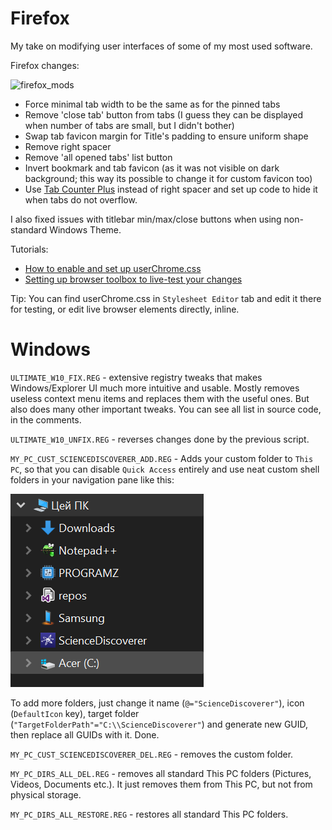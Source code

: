 # Firefox
My take on modifying user interfaces of some of my most used software.

Firefox changes:

![firefox_mods](https://i.imgur.com/NgskuHd.png)

* Force minimal tab width to be the same as for the pinned tabs
* Remove 'close tab' button from tabs (I guess they can be displayed when number of tabs are small, but I didn't bother)
* Swap tab favicon margin for Title's padding to ensure uniform shape
* Remove right spacer
* Remove 'all opened tabs' list button
* Invert bookmark and tab favicon (as it was not visible on dark background; this way its possible to change it for custom favicon too)
* Use [Tab Counter Plus](https://addons.mozilla.org/en-US/firefox/addon/tab-counter-plus/) instead of right spacer and set up code to hide it when tabs do not overflow.

I also fixed issues with titlebar min/max/close buttons when using non-standard Windows Theme.

Tutorials:
* [How to enable and set up userChrome.css](https://www.reddit.com/r/firefox/wiki/userchrome/)
* [Setting up browser toolbox to live-test your changes](https://firefox-source-docs.mozilla.org/devtools-user/browser_toolbox/index.html)

Tip: You can find userChrome.css in `Stylesheet Editor` tab and edit it there for testing, or edit live browser elements directly, inline.

# Windows
`ULTIMATE_W10_FIX.REG` - extensive registry tweaks that makes Windows/Explorer UI much more intuitive and usable. Mostly removes useless context menu items and replaces them with the useful ones. But also does many other important tweaks. You can see all list in source code, in the comments.

`ULTIMATE_W10_UNFIX.REG` - reverses changes done by the previous script.

`MY_PC_CUST_SCIENCEDISCOVERER_ADD.REG` - Adds your custom folder to `This PC`, so that you can disable `Quick Access` entirely and use neat custom shell folders in your navigation pane like this:

<img src="readme/cust_fold.png">

To add more folders, just change it name (`@="ScienceDiscoverer"`), icon (`DefaultIcon` key), target folder (`"TargetFolderPath"="C:\\ScienceDiscoverer"`) and generate new GUID, then replace all GUIDs with it. Done.

`MY_PC_CUST_SCIENCEDISCOVERER_DEL.REG` - removes the custom folder.

`MY_PC_DIRS_ALL_DEL.REG` - removes all standard This PC folders (Pictures, Videos, Documents etc.). It just removes them from This PC, but not from physical storage.

`MY_PC_DIRS_ALL_RESTORE.REG` - restores all standard This PC folders.
